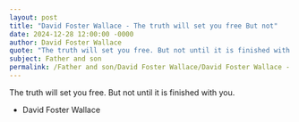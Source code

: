 ```yaml
---
layout: post
title: "David Foster Wallace - The truth will set you free But not"
date: 2024-12-28 12:00:00 -0000
author: David Foster Wallace
quote: "The truth will set you free. But not until it is finished with you."
subject: Father and son
permalink: /Father and son/David Foster Wallace/David Foster Wallace - The truth will set you free But not
---
```


The truth will set you free. But not until it is finished with you.

- David Foster Wallace
